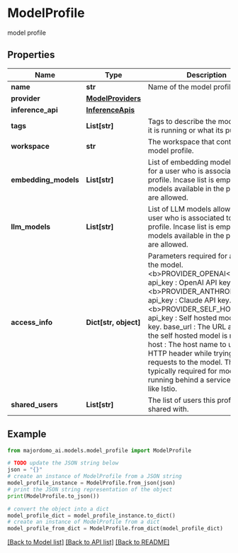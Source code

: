 # ModelProfile

model profile

## Properties

Name | Type | Description | Notes
------------ | ------------- | ------------- | -------------
**name** | **str** | Name of the model profile. | 
**provider** | [**ModelProviders**](ModelProviders.md) |  | 
**inference_api** | [**InferenceApis**](InferenceApis.md) |  | [optional] 
**tags** | **List[str]** | Tags to describe the model where it is running or what its purpose is. | [optional] 
**workspace** | **str** | The workspace that contains the model profile. | 
**embedding_models** | **List[str]** | List of embedding models allowed for a user who is associated to this profile.  Incase list is empty all models available in the provider are allowed.  | [optional] 
**llm_models** | **List[str]** | List of LLM models allowed for a user who is associated to this profile.  Incase list is empty all models available in the provider are allowed.  | [optional] 
**access_info** | **Dict[str, object]** | Parameters required for accessing the model.   &lt;b&gt;PROVIDER_OPENAI&lt;/b&gt;  api_key : OpenAI API key.  &lt;b&gt;PROVIDER_ANTHROPIC&lt;/b&gt;  api_key : Claude API key.  &lt;b&gt;PROVIDER_SELF_HOSTED&lt;/b&gt;  api_key : Self hosted model API key.  base_url : The URL at which the self hosted model is reachable.  host : The host name to use in HTTP header while trying to send requests to the model. This is typically required for models running behind a service gateway like Istio.  | [optional] 
**shared_users** | **List[str]** | The list of users this profile is shared with. | [optional] 

## Example

```python
from majordomo_ai.models.model_profile import ModelProfile

# TODO update the JSON string below
json = "{}"
# create an instance of ModelProfile from a JSON string
model_profile_instance = ModelProfile.from_json(json)
# print the JSON string representation of the object
print(ModelProfile.to_json())

# convert the object into a dict
model_profile_dict = model_profile_instance.to_dict()
# create an instance of ModelProfile from a dict
model_profile_from_dict = ModelProfile.from_dict(model_profile_dict)
```
[[Back to Model list]](../README.md#documentation-for-models) [[Back to API list]](../README.md#documentation-for-api-endpoints) [[Back to README]](../README.md)


